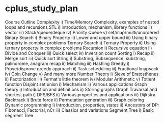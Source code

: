 # cplus_study_plan


Course Outline
Complexity
i) Time/Memory Complexity, examples of nested loops and recursions
STL
i) introduction, mechanism, library functions
ii) vector
iii) Stack/queue/deque
iv) Priority Queue
v) set/map/multi/unordered
Binary Search
i) Binary Property
ii) Lower and upper bound
iii) Using binary property in complex problems
Ternary Search
i) Ternary Property
ii) Using ternary property in complex problems
Recursion
i) Recursive equation
ii) Divide and Conquer
iii) Quick select
iv) Inversion count
Sorting
i) Recap
ii) Merge sort
iii) Quick sort
String
i) Substring, Subsequence, substring, palindrome, anagram recap
ii) Matching
iii) Hashing
Greedy
i) Prove/disprove greedy approach
ii) Task scheduling
iii) Fractional knapsack
iv) Coin Change
v) And many more
Number Theory
i) Sieve of Eratosthenes
ii) Factorization
iii) Fermat's little theorem
iv) Modular Arithmetic
v) Totient function
Disjoint set union
i) Mechanism
ii) Various applications
Graph theory
i) Introduction and definitions
ii) Storing graphs
Graph Travarsal and shortest path
i) DFS/BFS
ii) Various properties and applications
iii) Dijkstra
Backtrack
i) Brute force
ii) Permutation generation
iii) Graph coloring
Dynamic programming
i) Introduction, properties, states
ii) Ancestors of DP: Fibonacci, Factorial, nCr
iii) Classics and variations
Segment Tree
i) Basic segment Tree
